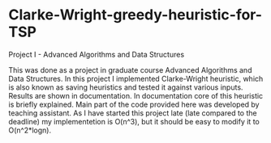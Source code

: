 # Clarke-Wright-greedy-heuristic-for-TSP
Project I - Advanced Algorithms and Data Structures

This was done as a project in graduate course Advanced Algorithms and Data Structures.
In this project I implemented Clarke-Wright heuristic, which is also known as saving heuristics  and tested it against various inputs. 
Results are shown in documentation. In documentation core of this heuristic is briefly explained. Main part of the code provided here was developed 
by teaching assistant. As I have started this project late (late compared to the deadline) my implementetion is O(n^3), but it should be easy to modify it to O(n^2*logn).  
